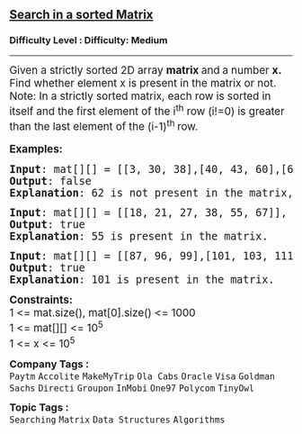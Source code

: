 <h2><a href="https://www.geeksforgeeks.org/problems/search-in-a-matrix-1587115621/1?itm_source=geeksforgeeks&itm_medium=article&itm_campaign=practice_card">Search in a sorted Matrix</a></h2><h3>Difficulty Level : Difficulty: Medium</h3><hr><div class="problems_problem_content__Xm_eO"><p><span style="font-size: 14pt;">Given a strictly sorted 2D array&nbsp;<strong>matrix&nbsp;</strong>and<strong>&nbsp;</strong>a number&nbsp;<strong>x.</strong> Find whether element x is present in the matrix or not.<br>Note: In a strictly sorted matrix, each row is sorted in itself and the first element of the i<sup>th</sup>&nbsp;row (i!=0) is greater than the last element of the (i-1)<sup>th&nbsp;</sup>row.</span><br style="font-size: 18px;"><br><span style="font-size: 14pt;"><strong>Examples:</strong></span></p>
<pre><span style="font-size: 14pt;"><strong>Input</strong>: mat[][] = [[3, 30, 38],[40, 43, 60],[69, 72, 78]], x = 62
<strong>Output</strong>: false
<strong>Explanation</strong>: 62 is not present in the matrix, so output is 0.
</span></pre>
<pre><span style="font-size: 14pt;"><strong>Input</strong>: mat[][] = [[18, 21, 27, 38, 55, 67]], x = 55<br><strong>Output</strong>: true
<strong>Explanation</strong>: 55 is present in the matrix.<br></span></pre>
<pre><span style="font-size: 14pt;"><strong>Input</strong>: mat[][] = [[87, 96, 99],[101, 103, 111]], x = 101</span><br><span style="font-size: 14pt;"><strong>Output</strong>: true
<strong>Explanation</strong>: 101 is present in the matrix.</span></pre>
<p><span style="font-size: 14pt;"><strong>Constraints:<br></strong>1 &lt;= mat.size(), mat[0].size() &lt;= 1000<br>1 &lt;= mat[][] &lt;= 10<sup>5</sup><br>1 &lt;= x &lt;= 10<sup>5</sup></span></p></div><p><span style=font-size:18px><strong>Company Tags : </strong><br><code>Paytm</code>&nbsp;<code>Accolite</code>&nbsp;<code>MakeMyTrip</code>&nbsp;<code>Ola Cabs</code>&nbsp;<code>Oracle</code>&nbsp;<code>Visa</code>&nbsp;<code>Goldman Sachs</code>&nbsp;<code>Directi</code>&nbsp;<code>Groupon</code>&nbsp;<code>InMobi</code>&nbsp;<code>One97</code>&nbsp;<code>Polycom</code>&nbsp;<code>TinyOwl</code>&nbsp;<br><p><span style=font-size:18px><strong>Topic Tags : </strong><br><code>Searching</code>&nbsp;<code>Matrix</code>&nbsp;<code>Data Structures</code>&nbsp;<code>Algorithms</code>&nbsp;